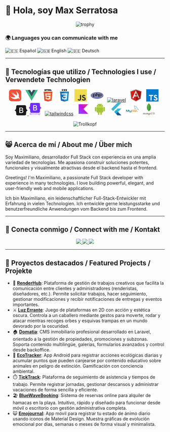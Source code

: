 # 👋 Hola, soy Max Serratosa

<p align="center">
  <img src="https://github-profile-trophy.vercel.app/?username=Trollkopf&column=4&row=2&margin-w=15&margin-h=15" alt="trophy">
</p>

### 🌍 Languages you can communicate with me

![🇪🇸 Español](https://img.shields.io/badge/Espa%C3%B1ol-red) ![🇬🇧 English](https://img.shields.io/badge/English-blue) ![🇩🇪 Deutsch](https://img.shields.io/badge/Deutsch-black)

---

## 🎯 Tecnologías que utilizo / Technologies I use / Verwendete Technologien 

<p align="center">
  <a href="https://developer.apple.com/swift/" target="_blank">
    <img src="https://raw.githubusercontent.com/devicons/devicon/master/icons/swift/swift-original.svg" alt="swift" width="40" height="40"/></a> &nbsp;
  <a href="https://vuejs.org/" target="_blank">
    <img src="https://raw.githubusercontent.com/devicons/devicon/master/icons/vuejs/vuejs-original.svg" alt="vuejs" width="40" height="40"/></a> &nbsp;
  <a href="https://developer.mozilla.org/en-US/docs/Web/HTML" target="_blank">
    <img src="https://raw.githubusercontent.com/devicons/devicon/master/icons/html5/html5-original-wordmark.svg" alt="html5" width="40" height="40"/></a> &nbsp;
  <a href="https://developer.mozilla.org/en-US/docs/Web/CSS" target="_blank">
    <img src="https://raw.githubusercontent.com/devicons/devicon/master/icons/css3/css3-original-wordmark.svg" alt="css3" width="40" height="40"/></a> &nbsp;
  <a href="https://developer.mozilla.org/en-US/docs/Web/JavaScript" target="_blank">
    <img src="https://raw.githubusercontent.com/devicons/devicon/master/icons/javascript/javascript-original.svg" alt="javascript" width="40" height="40"/></a> &nbsp;
  <a href="https://www.php.net/docs.php" target="_blank">
    <img src="https://raw.githubusercontent.com/devicons/devicon/master/icons/php/php-original.svg" alt="php" width="40" height="40"/></a> &nbsp;
  <a href="https://laravel.com/docs" target="_blank">
    <img src="https://www.svgrepo.com/show/353985/laravel.svg" alt="laravel" width="40" height="40"/></a> &nbsp;
  <a href="https://angular.io/docs" target="_blank">
    <img src="https://raw.githubusercontent.com/devicons/devicon/master/icons/angularjs/angularjs-original.svg" alt="angular" width="40" height="40"/></a> &nbsp;
  <a href="https://www.typescriptlang.org/docs/" target="_blank">
    <img src="https://raw.githubusercontent.com/devicons/devicon/master/icons/typescript/typescript-original.svg" alt="typescript" width="40" height="40"/></a> &nbsp;
  <a href="https://getbootstrap.com/docs/" target="_blank">
    <svg xmlns="http://www.w3.org/2000/svg" width="40" height="32" class="d-block me-2" viewBox="0 0 118 94" role="img"><path fill-rule="evenodd" clip-rule="evenodd" d="M24.509 0c-6.733 0-11.715 5.893-11.492 12.284.214 6.14-.064 14.092-2.066 20.577C8.943 39.365 5.547 43.485 0 44.014v5.972c5.547.529 8.943 4.649 10.951 11.153 2.002 6.485 2.28 14.437 2.066 20.577C12.794 88.106 17.776 94 24.51 94H93.5c6.733 0 11.714-5.893 11.491-12.284-.214-6.14.064-14.092 2.066-20.577 2.009-6.504 5.396-10.624 10.943-11.153v-5.972c-5.547-.529-8.934-4.649-10.943-11.153-2.002-6.484-2.28-14.437-2.066-20.577C105.214 5.894 100.233 0 93.5 0H24.508zM80 57.863C80 66.663 73.436 72 62.543 72H44a2 2 0 01-2-2V24a2 2 0 012-2h18.437c9.083 0 15.044 4.92 15.044 12.474 0 5.302-4.01 10.049-9.119 10.88v.277C75.317 46.394 80 51.21 80 57.863zM60.521 28.34H49.948v14.934h8.905c6.884 0 10.68-2.772 10.68-7.727 0-4.643-3.264-7.207-9.012-7.207zM49.948 49.2v16.458H60.91c7.167 0 10.964-2.876 10.964-8.281 0-5.406-3.903-8.178-11.425-8.178H49.948z" fill="currentColor"></path></svg>
    <img src="https://raw.githubusercontent.com/devicons/devicon/master/icons/bootstrap/bootstrap-plain-wordmark.svg" alt="bootstrap" width="40" height="40"/></a> &nbsp;
  <a href="https://tailwindcss.com/docs" target="_blank">
    <img src="https://cdn.hashnode.com/res/hashnode/image/upload/v1607093541067/JnBZUjK8b.png" alt="tailwindcss" width="40" height="40"/></a> &nbsp;
  <a href="https://kotlinlang.org/docs/home.html" target="_blank">
    <img src="https://raw.githubusercontent.com/devicons/devicon/master/icons/kotlin/kotlin-original.svg" alt="kotlin" width="40" height="40"/></a> &nbsp;
  <a href="https://developer.android.com/docs" target="_blank">
    <img src="https://raw.githubusercontent.com/devicons/devicon/master/icons/android/android-original.svg" alt="android" width="40" height="40"/></a> &nbsp;
  <a href="https://docs.flutter.dev/" target="_blank">
    <img src="https://raw.githubusercontent.com/devicons/devicon/master/icons/flutter/flutter-original.svg" alt="flutter" width="40" height="40"/></a> &nbsp;
  <a href="https://dev.mysql.com/doc/" target="_blank">
    <img src="https://raw.githubusercontent.com/devicons/devicon/master/icons/mysql/mysql-original-wordmark.svg" alt="mysql" width="40" height="40"/></a> &nbsp;
  <a href="https://www.mongodb.com/docs/" target="_blank">
    <img src="https://raw.githubusercontent.com/devicons/devicon/master/icons/mongodb/mongodb-original-wordmark.svg" alt="mongodb" width="40" height="40"/></a>
</p>

<div align="center"><img align="center"
        src="https://github-readme-stats.vercel.app/api/top-langs?username=Trollkopf&show_icons=true&locale=es&layout=compact"
        alt="Trollkopf" /></div>

---

## 😸 Acerca de mí / About me / Über mich

Soy Maximiliano, desarrollador Full Stack con experiencia en una amplia variedad de tecnologías. Me apasiona construir soluciones potentes, funcionales y visualmente atractivas desde el backend hasta el frontend.

Greetings! I'm Maximiliano, a passionate Full Stack developer with experience in many technologies. I love building powerful, elegant, and user-friendly web and mobile applications.

Ich bin Maximiliano, ein leidenschaftlicher Full-Stack-Entwickler mit Erfahrung in vielen Technologien. Ich entwickle gerne leistungsstarke und benutzerfreundliche Anwendungen vom Backend bis zum Frontend.

---

## 🔗 Conecta conmigo / Connect with me / Kontakt

<p align="center">
  <a href="https://maxserratosa.es" target="_blank">
    <img src="https://img.shields.io/badge/Web-maxserratosa.es-green?style=for-the-badge&logo=firefox-browser" />
  </a>
  <a href="mailto:max.serratosa@gmail.com">
    <img src="https://img.shields.io/badge/Email-max.serratosa@gmail.com-red?style=for-the-badge&logo=gmail" />
  </a>
  <a href="https://www.linkedin.com/in/maximiliano-serratosa-obladen-full-stack-developer/" target="_blank">
    <img src="https://img.shields.io/badge/LinkedIn-Maximiliano-blue?style=for-the-badge&logo=linkedin" />
  </a>
</p>

---

## 📌 Proyectos destacados / Featured Projects / Projekte

- 🎨 [**RenderHub**](https://github.com/Trollkopf/RenderHub): Plataforma de gestión de trabajos creativos que facilita la comunicación entre clientes y administradores (renderistas, diseñadores, etc.). Permite solicitar trabajos, hacer seguimiento, gestionar modificaciones y recibir notificaciones de entregas y eventos importantes.
- ⚔️ [**Luz Errante**](https://github.com/Trollkopf/Luz-Errante): Juego de plataformas en 2D con acción y estética oscura. Controla a un caballero mediante gestos para moverte, rodar y atacar mientras recoges orbes y esquivas trampas en un mundo devorado por la oscuridad.
- 🏠 [**Domatia**](https://github.com/Trollkopf/Domatia): CMS inmobiliario profesional desarrollado en Laravel, orientado a la gestión de propiedades, promociones y subzonas. Soporta contenido multilingüe, galerías, formularios avanzados y control desde backoffice.
- 🌱 [**EcoTracker**](https://github.com/Trollkopf/ecotracker): App Android para registrar acciones ecológicas diarias y acumular puntos que pueden canjearse por contenido educativo sobre animales en peligro de extinción. Gamificación con conciencia ambiental.
- ⏱️ [**TickTrack**](https://github.com/Trollkopf/TickTrack): Plataforma de seguimiento de asistencia y tiempos de trabajo. Permite registrar jornadas, gestionar descansos y administrar vacaciones de forma sencilla y eficiente.
- 🏖️ [**BlueWaveBooking**](https://github.com/Trollkopf/BlueWaveBooking): Sistema de reservas online para alquiler de hamacas en la playa. Intuitivo, rápido y diseñado para funcionar desde móvil o escritorio con gestión administrativa completa.
- 😺 [**Emojournal**](https://github.com/Trollkopf/Emojournal): App móvil para registrar tu estado de ánimo diario usando iconos de Material Design. Muestra gráficas de evolución emocional por días, semanas o meses de forma visual y minimalista.
